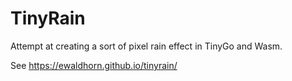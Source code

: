 # TinyRain

Attempt at creating a sort of pixel rain effect in TinyGo and Wasm.

See <https://ewaldhorn.github.io/tinyrain/>
